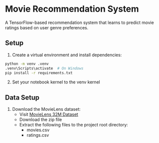 # Movie Recommendation System

A TensorFlow-based recommendation system that learns to predict movie ratings based on user genre preferences.

## Setup

1. Create a virtual environment and install dependencies:
```bash
python -m venv .venv
.venv\Scripts\activate  # On Windows
pip install -r requirements.txt
```

2. Set your notebook kernel to the venv kernel

## Data Setup

1. Download the MovieLens dataset:
   - Visit [MovieLens 32M Dataset](https://grouplens.org/datasets/movielens/32m/)
   - Download the zip file
   - Extract the following files to the project root directory:
     - movies.csv
     - ratings.csv


